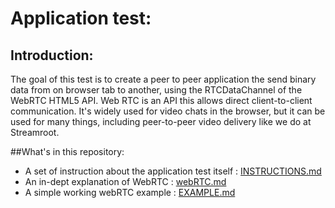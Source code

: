 # Application test:

## Introduction:

The goal of this test is to create a peer to peer application the send binary data from on browser tab to another, using the RTCDataChannel of the WebRTC HTML5 API.
Web RTC is an API this allows direct client-to-client communication. It's widely used for video chats in the browser, but it can be used for many things, including peer-to-peer video delivery like we do at Streamroot. 

##What's in this repository:

- A set of instruction about the application test itself : [INSTRUCTIONS.md](INSTRUCTIONS.md)
- An in-dept explanation of WebRTC : [webRTC.md](webRTC.md)
- A simple working webRTC example : [EXAMPLE.md](EXAMPLE.md)


